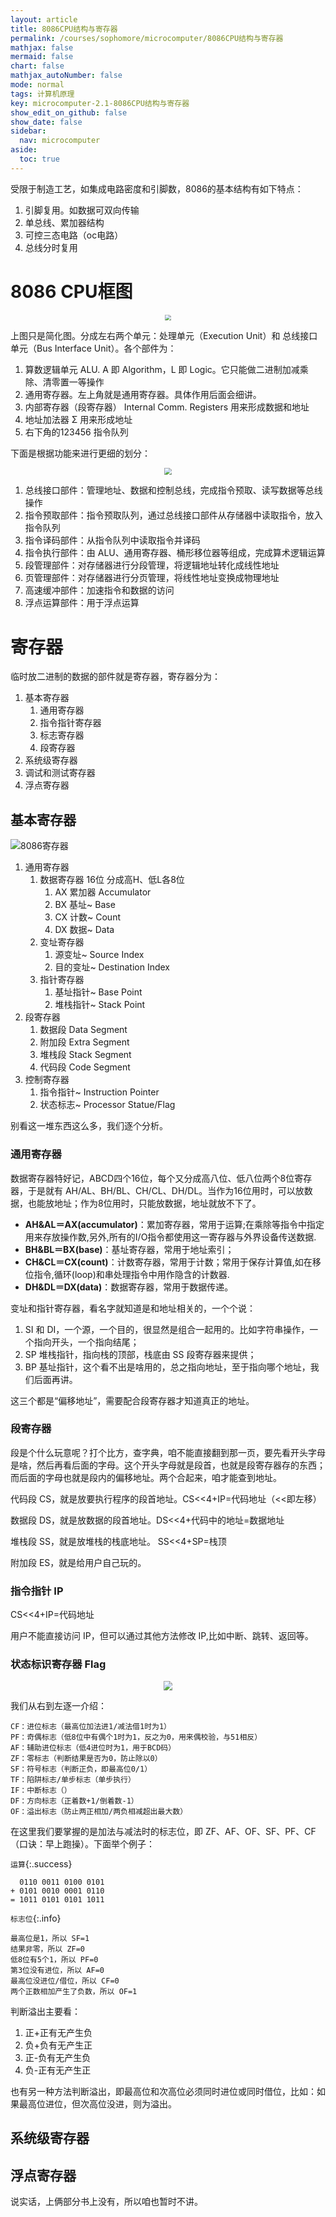 ```yaml
---
layout: article
title: 8086CPU结构与寄存器
permalink: /courses/sophomore/microcomputer/8086CPU结构与寄存器
mathjax: false
mermaid: false
chart: false
mathjax_autoNumber: false
mode: normal
tags: 计算机原理
key: microcomputer-2.1-8086CPU结构与寄存器
show_edit_on_github: false
show_date: false
sidebar:
  nav: microcomputer
aside:
  toc: true
---
```


<!--more-->

受限于制造工艺，如集成电路密度和引脚数，8086的基本结构有如下特点：
1. 引脚复用。如数据可双向传输
2. 单总线、累加器结构
3. 可控三态电路（oc电路）
4. 总线分时复用

# 8086 CPU框图

<center><img src="http://file.elecfans.com/web1/M00/4F/24/o4YBAFrUSV6AbN4NAACxp7mZYQY060.jpg" style="zoom:60%"></center>

上图只是简化图。分成左右两个单元：处理单元（Execution Unit）和 总线接口单元（Bus Interface Unit）。各个部件为：
1. 算数逻辑单元 ALU. A 即 Algorithm，L 即 Logic。它只能做二进制加减乘除、清零置一等操作
2. 通用寄存器。左上角就是通用寄存器。具体作用后面会细讲。
3. 内部寄存器（段寄存器） Internal Comm. Registers 用来形成数据和地址
4. 地址加法器 Σ 用来形成地址
5. 右下角的123456 指令队列

下面是根据功能来进行更细的划分：

<center><img src="https://img-blog.csdnimg.cn/20190525090409242.JPG" style="zoom:70%"></center>

1. 总线接口部件：管理地址、数据和控制总线，完成指令预取、读写数据等总线操作
2. 指令预取部件：指令预取队列，通过总线接口部件从存储器中读取指令，放入指令队列
3. 指令译码部件：从指令队列中读取指令并译码
4. 指令执行部件：由 ALU、通用寄存器、桶形移位器等组成，完成算术逻辑运算
5. 段管理部件：对存储器进行分段管理，将逻辑地址转化成线性地址
6. 页管理部件：对存储器进行分页管理，将线性地址变换成物理地址
7. 高速缓冲部件：加速指令和数据的访问
8. 浮点运算部件：用于浮点运算

# 寄存器

临时放二进制的数据的部件就是寄存器，寄存器分为：
1. 基本寄存器
   1. 通用寄存器
   2. 指令指针寄存器
   3. 标志寄存器
   4. 段寄存器
2. 系统级寄存器
3. 调试和测试寄存器
4. 浮点寄存器

## 基本寄存器

<!--![](https://images.cnitblog.com/blog/335617/201212/23173657-4b18dd2345214b91a627dbfa2cb2cf1b.png)

![8086寄存器](/assets/images/8086寄存器.png)-->

![8086寄存器](https://i.loli.net/2020/08/09/8YzodXiZrQSIUGJ.png)

1. 通用寄存器
   1. 数据寄存器 16位 分成高H、低L各8位
      1. AX 累加器 Accumulator
      2. BX 基址~ Base
      3. CX 计数~ Count
      4. DX 数据~ Data
   2. 变址寄存器
      1. 源变址~ Source Index
      2. 目的变址~ Destination Index
   3. 指针寄存器
      1. 基址指针~ Base Point
      2. 堆栈指针~ Stack Point
2. 段寄存器
   1. 数据段 Data Segment
   2. 附加段 Extra Segment
   3. 堆栈段 Stack Segment
   4. 代码段 Code Segment
3. 控制寄存器
   1. 指令指针~ Instruction Pointer
   2. 状态标志~ Processor Statue/Flag

别看这一堆东西这么多，我们逐个分析。

### 通用寄存器

数据寄存器特好记，ABCD四个16位，每个又分成高八位、低八位两个8位寄存器，于是就有 AH/AL、BH/BL、CH/CL、DH/DL。当作为16位用时，可以放数据，也能放地址；作为8位用时，只能放数据，地址就放不下了。

* **AH&AL＝AX(accumulator)**：累加寄存器，常用于运算;在乘除等指令中指定用来存放操作数,另外,所有的I/O指令都使用这一寄存器与外界设备传送数据.
* **BH&BL＝BX(base)**：基址寄存器，常用于地址索引；
* **CH&CL＝CX(count)**：计数寄存器，常用于计数；常用于保存计算值,如在移位指令,循环(loop)和串处理指令中用作隐含的计数器.
* **DH&DL＝DX(data)**：数据寄存器，常用于数据传递。

变址和指针寄存器，看名字就知道是和地址相关的，一个个说：

1. SI 和 DI，一个源，一个目的，很显然是组合一起用的。比如字符串操作，一个指向开头，一个指向结尾；
2. SP 堆栈指针，指向栈的顶部，栈底由 SS 段寄存器来提供；
3. BP 基址指针，这个看不出是啥用的，总之指向地址，至于指向哪个地址，我们后面再讲。

这三个都是“偏移地址”，需要配合段寄存器才知道真正的地址。

### 段寄存器

段是个什么玩意呢？打个比方，查字典，咱不能直接翻到那一页，要先看开头字母是啥，然后再看后面的字母。这个开头字母就是段首，也就是段寄存器存的东西；而后面的字母也就是段内的偏移地址。两个合起来，咱才能查到地址。

代码段 CS，就是放要执行程序的段首地址。CS<<4+IP=代码地址（<<即左移）

数据段 DS，就是放数据的段首地址。DS<<4+代码中的地址=数据地址

堆栈段 SS，就是放堆栈的栈底地址。 SS<<4+SP=栈顶

附加段 ES，就是给用户自己玩的。

### 指令指针 IP

CS<<4+IP=代码地址

用户不能直接访问 IP，但可以通过其他方法修改 IP,比如中断、跳转、返回等。

### 状态标识寄存器 Flag

<center><img src="https://i.loli.net/2020/03/05/pscE6HkS2bvuAme.png" style="zoom:90%"></center>

我们从右到左逐一介绍：
```
CF：进位标志（最高位加法进1/减法借1时为1）
PF：奇偶标志（低8位中有偶个1时为1，反之为0，用来偶校验，与51相反）
AF：辅助进位标志（低4进位时为1，用于BCD码）
ZF：零标志（判断结果是否为0，防止除以0）
SF：符号标志（判断正负，即最高位0/1）
TF：陷阱标志/单步标志（单步执行）
IF：中断标志（）
DF：方向标志（正着数+1/倒着数-1）
OF：溢出标志（防止两正相加/两负相减超出最大数）
```

在这里我们要掌握的是加法与减法时的标志位，即 ZF、AF、OF、SF、PF、CF（口诀：早上跑操）。下面举个例子：

`运算`{:.success}
```
  0110 0011 0100 0101
+ 0101 0010 0001 0110
= 1011 0101 0101 1011
```

`标志位`{:.info}
```
最高位是1，所以 SF=1
结果非零，所以 ZF=0
低8位有5个1，所以 PF=0
第3位没有进位，所以 AF=0
最高位没进位/借位，所以 CF=0
两个正数相加产生了负数，所以 OF=1
```

判断溢出主要看：
1. 正+正有无产生负
2. 负+负有无产生正
3. 正-负有无产生负
4. 负-正有无产生正

也有另一种方法判断溢出，即最高位和次高位必须同时进位或同时借位，比如：如果最高位进位，但次高位没进，则为溢出。

## 系统级寄存器

## 浮点寄存器

说实话，上俩部分书上没有，所以咱也暂时不讲。


